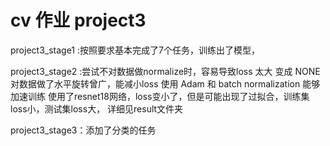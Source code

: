 # cv 作业 project3

project3_stage1 :按照要求基本完成了7个任务，训练出了模型，

project3_stage2 :尝试不对数据做normalize时，容易导致loss 太大 变成 NONE
                 对数据做了水平旋转曾广，能减小loss
                 使用 Adam 和  batch normalization 能够加速训练
                 使用了resnet18网络，loss变小了，但是可能出现了过拟合，训练集loss小，测试集loss大，
                 详细见result文件夹
                 
project3_stage3：添加了分类的任务
